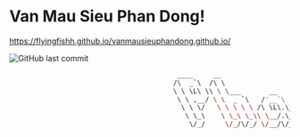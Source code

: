 # Van Mau Sieu Phan Dong!
https://flyingfishh.github.io/vanmausieuphandong.github.io/

![GitHub last commit](https://img.shields.io/github/last-commit/flyingfishh/vanmausieuphandong?color=yellow&logo=github&style=flat-square)
```bash
                                          ____     __                                        ____                                 
                                         /\  _`\  /\ \                                      /\  _`\                               
                                         \ \ \L\ \\ \ \___       __       ___               \ \ \/\ \    ___     ___       __     
                                          \ \ ,__/ \ \  _ `\   /'__`\   /' _ `\              \ \ \ \ \  / __`\ /' _ `\   /'_ `\   
                                           \ \ \/   \ \ \ \ \ /\ \L\.\_ /\ \/\ \              \ \ \_\ \/\ \L\ \/\ \/\ \ /\ \L\ \  
                                            \ \_\    \ \_\ \_\\ \__/.\_\\ \_\ \_\              \ \____/\ \____/\ \_\ \_\\ \____ \ 
                                             \/_/     \/_/\/_/ \/__/\/_/ \/_/\/_/               \/___/  \/___/  \/_/\/_/ \/___L\ \
                                                                                                                           /\____/
                                                                                                                           \_/__/     
```
